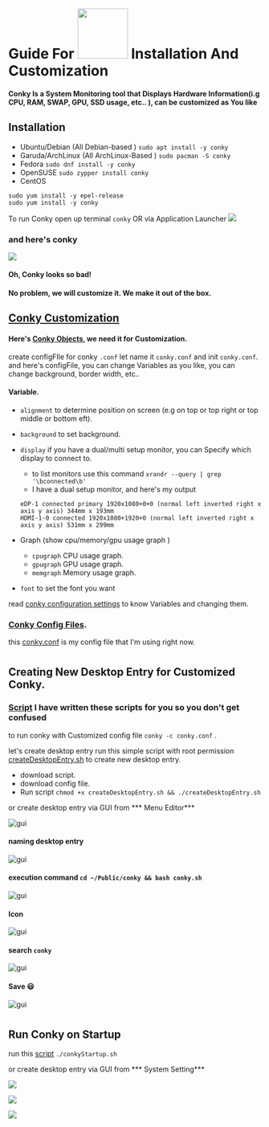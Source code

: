 # Guide For <a href="https://github.com/brndnmtthws/conky"><img width=100 hight=100 src="Images/conky-logotype-horizontal-violet.png"></a> Installation And  Customization

#### Conky Is a System Monitoring tool that Displays Hardware Information(i.g CPU, RAM, SWAP, GPU, SSD usage, etc.. ), can be customized as You like

## Installation

- Ubuntu/Debian (All Debian-based ) `sudo apt install -y conky`
- Garuda/ArchLinux (All ArchLinux-Based ) `sudo pacman -S conky`
- Fedora `sudo dnf install -y conky`
- OpenSUSE `sudo zypper install conky`
- CentOS
```
sudo yum install -y epel-release
sudo yum install -y conky
```
To run Conky open up terminal `conky` OR via Application Launcher ![](Images/conky.png)

### and here's conky 

![](Images/Conky_pure.png)

#### Oh, Conky looks so bad!
#### No problem, we will customize it. We make it out of the box.

## [Conky Customization](https://wiki.archlinux.org/title/conky)
#### Here's [Conky Objects](http://conky.sourceforge.net/variables.html), we need it for Customization.
create configFIle for conky `.conf` let name it `conky.conf` and init `conky.conf`.
and here's configFile, you can change Variables as you like, you can change background, border width, etc..

#### Variable.
- `alignment` to determine position on screen (e.g on top or top right or top middle or bottom  eft).
- `background` to set background.
- `display` if you have a dual/multi setup monitor, you can Specify which display to connect to.
    - to list monitors use this command `xrandr --query | grep '\bconnected\b'`
    - I have a dual setup monitor, and here's my output
     ```
     eDP-1 connected primary 1920x1080+0+0 (normal left inverted right x axis y axis) 344mm x 193mm
     HDMI-1-0 connected 1920x1080+1920+0 (normal left inverted right x axis y axis) 531mm x 299mm
     ```
     
- Graph (show cpu/memory/gpu usage graph )
  - `cpugraph` CPU usage graph.
  - `gpugraph` GPU usage graph.
  - `memgraph` Memory usage graph.

- `font` to set the font you want

read [conky configuration settings](http://conky.sourceforge.net/config_settings.html) to know Variables and changing them.

### [Conky Config Files](conkyConfigFiles/).
this [conky.conf](conkyConfigFiles/conky.conf) is my config file that I'm using right now.
#
## Creating New Desktop Entry for Customized Conky.
### [Script](Scripts/) I have written these scripts for you so you don't get confused
to run conky with Customized config file `conky -c conky.conf` .

let's create desktop entry run this simple script with root permission [createDesktopEntry.sh](https://github.com/mmsaeed509/My-Linux-Customization/blob/main/Customization/Conky/Scripts/createDesktopEntry.sh) to create new desktop entry.
- download script.
- download config file.
- Run script `chmod +x createDesktopEntry.sh && ./createDesktopEntry.sh`

or create desktop entry via GUI from *** Menu Editor***

![gui](Images/GUI-desktop/conky_desktop_1.png)

#### naming desktop entry 
![gui](Images/GUI-desktop/conky_desktop_2.png)

#### execution command `cd ~/Public/conky && bash conky.sh`
![gui](Images/GUI-desktop/conky_desktop_3.png)

#### Icon
![gui](https://github.com/mmsaeed509/My-Linux-Customization/blob/7304ed7ccb06e4929d742a16ec53060da1be840d/Customization/Conky/Images/GUI-desktop/conky_desktop_4png)

#### search `conky`
![gui](Images/GUI-desktop/conky_desktop_5.png)

#### Save :smiley:
![gui](Images/GUI-desktop/conky_desktop_6.png)

#
 ## Run Conky on Startup
 run this [script](https://github.com/mmsaeed509/My-Linux-Customization/blob/main/Customization/Conky/Scripts/conkyStartup.sh) `./conkyStartup.sh`

or create desktop entry via GUI from *** System Setting***

![](Images/GUI-starup/startup_1.png)


![](Images/GUI-starup/startup_2.png)


![](Images/GUI-starup/startup_3.png)





